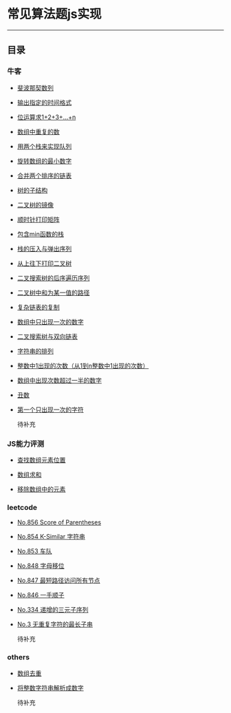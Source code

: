 ﻿# 常见算法题js实现
---
## 目录

### 牛客

* [斐波那契数列](./nowcoder/jz-offer/fibonacci.js "Fibonacci")

* [输出指定的时间格式](./nowcoder/jz-offer/format-date.js "Format Date")

* [位运算求1+2+3+...+n](./nowcoder/jz-offer/sum-solution.js "Sum Solution")

* [数组中重复的数](./nowcoder/jz-offer/repeated-number-in-array.js "repeated number in array")

* [用两个栈来实现队列](./nowcoder/jz-offer/stacks-and-queues.js "use two stacks to achieved queues's push and pop")

* [旋转数组的最小数字](./nowcoder/jz-offer/the-smallest-number-of-rotating-arrays.js "the smallest number of rotating arrays")

* [合并两个排序的链表](./nowcoder/jz-offer/merging-two-sorted-lists.js "Merging two sorted lists")

* [树的子结构](./nowcoder/jz-offer/the-substructure-of-a-tree.js "The substructure of a tree")

* [二叉树的镜像](./nowcoder/jz-offer/the-mirror-of-the-two-forked-tree.js "The mirror of the two forked tree")

* [顺时针打印矩阵](./nowcoder/jz-offer/clockwise-print-matrix.js "Clockwise print matrix")

* [包含min函数的栈](./nowcoder/jz-offer/a-stack-containing-the-min-function.js "A stack containing the min function")

* [栈的压入与弹出序列](./nowcoder/jz-offer/the-sequence-of-the-stack-push-and-pop.js "The sequence of the stack push and pop")

* [从上往下打印二叉树](./nowcoder/jz-offer/print-binary-tree-from-top-to-bottom.js "Print binary tree from top to bottom")

* [二叉搜索树的后序遍历序列](./nowcoder/jz-offer/verify-squence-of-BST.js "Verify squence of BST")

* [二叉树中和为某一值的路径](./nowcoder/jz-offer/find-path.js "Find path")

* [复杂链表的复制](./nowcoder/jz-offer/clone-complex-chain.js "Clone complex chain")

* [数组中只出现一次的数字](./nowcoder/jz-offer/find-nums-appear-once.js "Find nums appear once")

* [二叉搜索树与双向链表](./nowcoder/jz-offer/binary-search-tree-and-doubly-linked-list.js "Binary search tree and doubly linked list")

* [字符串的排列](./nowcoder/jz-offer/permutation.js "String permutation")

* [整数中1出现的次数（从1到n整数中1出现的次数）](./nowcoder/jz-offer/number-of1-between1-and-n-solution.js "Number of 1 between 1 and n solution")

* [数组中出现次数超过一半的数字](./nowcoder/jz-offer/more-than-half-num-solution.js "More than half num solution")

* [丑数](./nowcoder/jz-offer/get-ugly-number-solution.js "Get ugly number solution")

* [第一个只出现一次的字符](./nowcoder/jz-offer/first-not-repeating-char.js "First not repeating char")

  待补充

### JS能力评测

* [查找数组元素位置](./nowcoder/a-test-driven-js-assessment/indexOf.js "Find array element location")

* [数组求和](./nowcoder/a-test-driven-js-assessment/sum.js "Array summation")

* [移除数组中的元素](./nowcoder/a-test-driven-js-assessment/remove.js "Removing elements from arrays")

### leetcode

* [No.856 Score of Parentheses](./leetcode/score-of-parentheses-856.js "856. Score of Parentheses")

* [No.854 K-Similar 字符串](./leetcode/k-similar-strings-854.js "854. K Similar Strings")

* [No.853 车队](./leetcode/car-fleet-853.js "853. Car Fleet")

* [No.848 字母移位](./leetcode/shifting-letters-848.js "848. Shifting Letters")

* [No.847 最短路径访问所有节点](./leetcode/shortest-path-visiting-all-nodes-847.js "847. Shortest Path Visiting All Nodes")

* [No.846 一手顺子](./leetcode/hand-of-straights-846.js "846. Hand of Straights")

* [No.334 递增的三元子序列](./leetcode/top-interview-questions/array-and-strings/increasing-triplet-subsequence.js "334. Increasing Triplet Subsequence")

* [No.3 无重复字符的最长子串](./leetcode/top-interview-questions/array-and-strings/longest-substring-without-repeating-characters.js "3. Longest Substring Without Repeating Characters")

  待补充

### others

* [数组去重](./others/array-remove-repeat-item.js "Array Remove Repeat Item")

* [将整数字符串解析成数字](./others/parsing-string-into-integer.js "将整数字符串解析成数字")


  待补充
